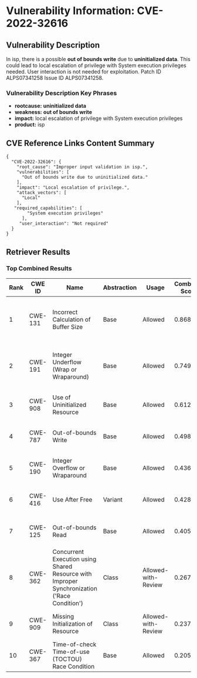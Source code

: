 # Vulnerability Information: CVE-2022-32616

## Vulnerability Description
In isp, there is a possible **out of bounds write** due to **uninitialized data**. This could lead to local escalation of privilege with System execution privileges needed. User interaction is not needed for exploitation. Patch ID ALPS07341258 Issue ID ALPS07341258.

### Vulnerability Description Key Phrases
- **rootcause:** **uninitialized data**
- **weakness:** **out of bounds write**
- **impact:** local escalation of privilege with System execution privileges
- **product:** isp

## CVE Reference Links Content Summary
```
{
  "CVE-2022-32616": {
    "root_cause": "Improper input validation in isp.",
    "vulnerabilities": [
      "Out of bounds write due to uninitialized data."
    ],
    "impact": "Local escalation of privilege.",
    "attack_vectors": [
      "Local"
    ],
   "required_capabilities": [
        "System execution privileges"
      ],
     "user_interaction": "Not required"
  }
}
```

## Retriever Results

### Top Combined Results

| Rank | CWE ID | Name | Abstraction | Usage | Combined Score | Retrievers | Individual Scores |
|------|--------|------|-------------|-------|---------------|------------|-------------------|
| 1 | CWE-131 | Incorrect Calculation of Buffer Size | Base | Allowed | 0.8684 | dense, sparse, graph | dense: 0.579, sparse: 0.466, graph: 0.873 |
| 2 | CWE-191 | Integer Underflow (Wrap or Wraparound) | Base | Allowed | 0.7493 | dense, sparse, graph | dense: 0.594, sparse: 0.412, graph: 0.605 |
| 3 | CWE-908 | Use of Uninitialized Resource | Base | Allowed | 0.6129 | dense, sparse | dense: 0.604, sparse: 0.543 |
| 4 | CWE-787 | Out-of-bounds Write | Base | Allowed | 0.4983 | sparse, graph | sparse: 0.378, graph: 0.789 |
| 5 | CWE-190 | Integer Overflow or Wraparound | Base | Allowed | 0.4369 | sparse, graph | sparse: 0.388, graph: 0.602 |
| 6 | CWE-416 | Use After Free | Variant | Allowed | 0.4289 | sparse, graph | sparse: 0.357, graph: 0.729 |
| 7 | CWE-125 | Out-of-bounds Read | Base | Allowed | 0.4054 | sparse, graph | sparse: 0.215, graph: 0.789 |
| 8 | CWE-362 | Concurrent Execution using Shared Resource with Improper Synchronization ('Race Condition') | Class | Allowed-with-Review | 0.2679 | sparse, graph | sparse: 0.403, graph: 0.631 |
| 9 | CWE-909 | Missing Initialization of Resource | Class | Allowed-with-Review | 0.2375 | dense, sparse | dense: 0.568, sparse: 0.210 |
| 10 | CWE-367 | Time-of-check Time-of-use (TOCTOU) Race Condition | Base | Allowed | 0.2054 | sparse | sparse: 0.359 |

